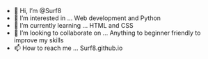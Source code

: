 - 👋 Hi, I’m @Surf8
- 👀 I’m interested in ... Web development and Python
- 🌱 I’m currently learning ... HTML and CSS
- 💞️ I’m looking to collaborate on ... Anything to beginner friendly to improve my skills
- 📫 How to reach me ... Surf8.github.io

<!---
Surf8/Surf8 is a ✨ special ✨ repository because its `README.md` (this file) appears on your GitHub profile.
You can click the Preview link to take a look at your changes.
--->
